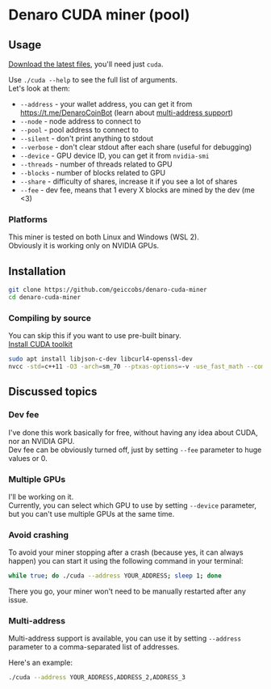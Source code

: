 # Denaro CUDA miner (pool)
## Usage

[Download the latest files](https://github.com/geiccobs/denaro-cuda-miner/releases/latest), you'll need just `cuda`.

Use `./cuda --help` to see the full list of arguments.  
Let's look at them:
- `--address` - your wallet address, you can get it from https://t.me/DenaroCoinBot (learn about [multi-address support](#multi-address))
- `--node` - node address to connect to
- `--pool` - pool address to connect to
- `--silent` - don't print anything to stdout
- `--verbose` - don't clear stdout after each share (useful for debugging)
- `--device` - GPU device ID, you can get it from `nvidia-smi`
- `--threads` - number of threads related to GPU
- `--blocks` - number of blocks related to GPU
- `--share` - difficulty of shares, increase it if you see a lot of shares
- `--fee` - dev fee, means that 1 every X blocks are mined by the dev (me <3)

### Platforms
This miner is tested on both Linux and Windows (WSL 2).  
Obviously it is working only on NVIDIA GPUs.

## Installation

```bash
git clone https://github.com/geiccobs/denaro-cuda-miner
cd denaro-cuda-miner
```

### Compiling by source

You can skip this if you want to use pre-built binary.  
[Install CUDA toolkit](https://developer.nvidia.com/cuda-downloads)
```bash
sudo apt install libjson-c-dev libcurl4-openssl-dev
nvcc -std=c++11 -O3 -arch=sm_70 --ptxas-options=-v -use_fast_math --compiler-options '-fPIC' -lineinfo main.cu requests.cu kernel/kernel.cu crypto/base58.cu crypto/sha256.cu crypto/hex.cu -lcurl -ljson-c -o cuda
```

## Discussed topics
### Dev fee
I've done this work basically for free, without having any idea about CUDA, nor an NVIDIA GPU.  
Dev fee can be obviously turned off, just by setting `--fee` parameter to huge values or 0.

### Multiple GPUs
I'll be working on it.  
Currently, you can select which GPU to use by setting `--device` parameter, but you can't use multiple GPUs at the same time.

### Avoid crashing
To avoid your miner stopping after a crash (because yes, it can always happen) you can start it using the following command in your terminal:
```bash
while true; do ./cuda --address YOUR_ADDRESS; sleep 1; done
```
There you go, your miner won't need to be manually restarted after any issue.

### Multi-address
Multi-address support is available, you can use it by setting `--address` parameter to a comma-separated list of addresses.

Here's an example:
```bash
./cuda --address YOUR_ADDRESS,ADDRESS_2,ADDRESS_3
```